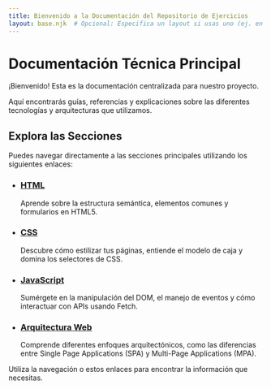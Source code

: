 ```yaml
---
title: Bienvenido a la Documentación del Repositorio de Ejercicios
layout: base.njk  # Opcional: Especifica un layout si usas uno (ej. en _includes/base.njk)
---
```


# Documentación Técnica Principal

¡Bienvenido! Esta es la documentación centralizada para nuestro proyecto.

Aquí encontrarás guías, referencias y explicaciones sobre las diferentes tecnologías y arquitecturas que utilizamos.

## Explora las Secciones

Puedes navegar directamente a las secciones principales utilizando los siguientes enlaces:

*   ### [HTML](./html/)
    Aprende sobre la estructura semántica, elementos comunes y formularios en HTML5.

*   ### [CSS](./css/)
    Descubre cómo estilizar tus páginas, entiende el modelo de caja y domina los selectores de CSS.

*   ### [JavaScript](./javascript/)
    Sumérgete en la manipulación del DOM, el manejo de eventos y cómo interactuar con APIs usando Fetch.

*   ### [Arquitectura Web](./architecture/)
    Comprende diferentes enfoques arquitectónicos, como las diferencias entre Single Page Applications (SPA) y Multi-Page Applications (MPA).

Utiliza la navegación o estos enlaces para encontrar la información que necesitas.